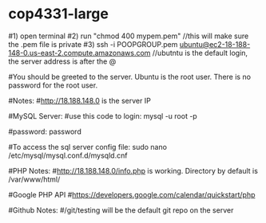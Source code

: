 # cop4331-large

#1) open terminal
#2) run "chmod 400 mypem.pem" //this will make sure the .pem file is private
#3) ssh -i POOPGROUP.pem ubuntu@ec2-18-188-148-0.us-east-2.compute.amazonaws.com //ubutntu is the default login, the server address is after the @

#You should be greeted to the server.  Ubuntu is the root user.  There is no password for the root user.


#Notes:
#http://18.188.148.0 is the server IP


#MySQL Server:
#use this code to login: mysql -u root -p

#password:  password

#To access the sql server config file: sudo nano /etc/mysql/mysql.conf.d/mysqld.cnf

#PHP Notes:
#http://18.188.148.0/info.php is working.  Directory by default is /var/www/html/

#Google PHP API
#https://developers.google.com/calendar/quickstart/php


#Github Notes:
#/git/testing will be the default git repo on the server
